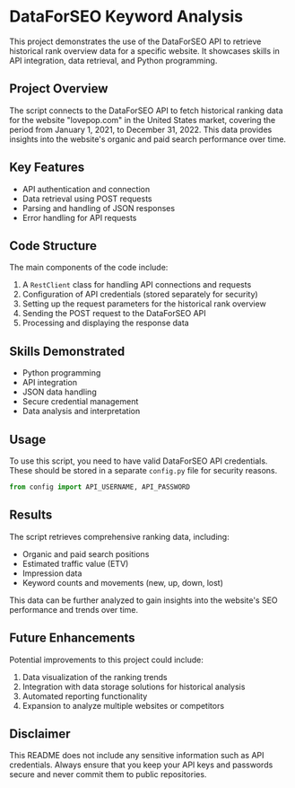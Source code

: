 # DataForSEO Keyword Analysis

This project demonstrates the use of the DataForSEO API to retrieve historical rank overview data for a specific website. It showcases skills in API integration, data retrieval, and Python programming.

## Project Overview

The script connects to the DataForSEO API to fetch historical ranking data for the website "lovepop.com" in the United States market, covering the period from January 1, 2021, to December 31, 2022. This data provides insights into the website's organic and paid search performance over time.

## Key Features

- API authentication and connection
- Data retrieval using POST requests
- Parsing and handling of JSON responses
- Error handling for API requests

## Code Structure

The main components of the code include:

1. A `RestClient` class for handling API connections and requests
2. Configuration of API credentials (stored separately for security)
3. Setting up the request parameters for the historical rank overview
4. Sending the POST request to the DataForSEO API
5. Processing and displaying the response data

## Skills Demonstrated

- Python programming
- API integration
- JSON data handling
- Secure credential management
- Data analysis and interpretation

## Usage

To use this script, you need to have valid DataForSEO API credentials. These should be stored in a separate `config.py` file for security reasons.

```python
from config import API_USERNAME, API_PASSWORD
```

## Results

The script retrieves comprehensive ranking data, including:

- Organic and paid search positions
- Estimated traffic value (ETV)
- Impression data
- Keyword counts and movements (new, up, down, lost)

This data can be further analyzed to gain insights into the website's SEO performance and trends over time.

## Future Enhancements

Potential improvements to this project could include:

1. Data visualization of the ranking trends
2. Integration with data storage solutions for historical analysis
3. Automated reporting functionality
4. Expansion to analyze multiple websites or competitors

## Disclaimer

This README does not include any sensitive information such as API credentials. Always ensure that you keep your API keys and passwords secure and never commit them to public repositories.
